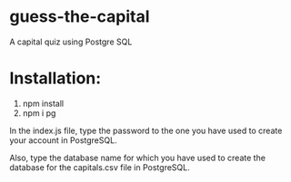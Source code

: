 # guess-the-capital
A capital quiz using Postgre SQL

# Installation:

1. npm install
2. npm i pg

In the index.js file, type the password to the one you have used to create your account in PostgreSQL.

Also, type the database name for which you have used to create the database for the capitals.csv file in PostgreSQL.
